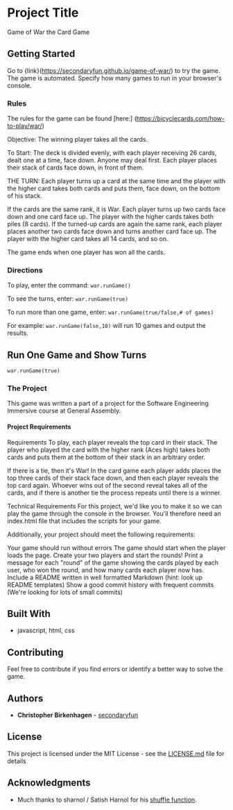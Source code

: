 # Project Title

Game of War the Card Game

## Getting Started

Go to {link}(https://secondaryfun.github.io/game-of-war/) to try the game.  The game is automated. Specify how many games to run in your browser's console.

### Rules

The rules for the game can be found [here:] (https://bicyclecards.com/how-to-play/war/)

Objective:  The winning player takes all the cards.

To Start:  The deck is divided evenly, with each player receiving 26 cards, dealt one at a time, face down. Anyone may deal first. Each player places their stack of cards face down, in front of them.

THE TURN: Each player turns up a card at the same time and the player with the higher card takes both cards and puts them, face down, on the bottom of his stack.

If the cards are the same rank, it is War. Each player turns up two cards face down and one card face up. The player with the higher cards takes both piles (8 cards). If the turned-up cards are again the same rank, each player places another two cards face down and turns another card face up. The player with the higher card takes all 14 cards, and so on.

The game ends when one player has won all the cards.

### Directions

To play, enter the command: 
```war.runGame()```

To see the turns, enter: 
```war.runGame(true)```

To run more than one game, enter: 
```war.runGame(true/false,# of games)```

For example: 
```war.runGame(false,10)``` 
will run 10 games and output the results.

## Run One Game and Show Turns

```war.runGame(true)```

### The Project

This game was written a part of a project for the Software Engineering Immersive course at General Assembly.

#### Project Requirements

Requirements
To play, each player reveals the top card in their stack. The player who played the card with the higher rank (Aces high) takes both cards and puts them at the bottom of their stack in an arbitrary order.

If there is a tie, then it's War! In the card game each player adds places the top three cards of their stack face down, and then each player reveals the top card again. Whoever wins out of the second reveal takes all of the cards, and if there is another tie the process repeats until there is a winner.

Technical Requirements
For this project, we'd like you to make it so we can play the game through the console in the browser. You'll therefore need an index.html file that includes the scripts for your game.

Additionally, your project should meet the following requirements:

Your game should run without errors
The game should start when the player loads the page. Create your two players and start the rounds!
Print a message for each "round" of the game showing the cards played by each user, who won the round, and how many cards each player now has.
Include a README written in well formatted Markdown (hint: look up README templates)
Show a good commit history with frequent commits (We're looking for lots of small commits)
## Built With

* javascript, html, css

## Contributing

Feel free to contribute if you find errors or identify a better way to solve the game. 

## Authors

* **Christopher Birkenhagen** - [secondaryfun](https://github.com/secondaryfun)

## License

This project is licensed under the MIT License - see the [LICENSE.md](LICENSE.md) file for details

## Acknowledgments

* Much thanks to sharnol / Satish Harnol for his [shuffle function](https://gist.github.com/sharnol/364f01f49ab68f1a127a1b35368eee47). 
